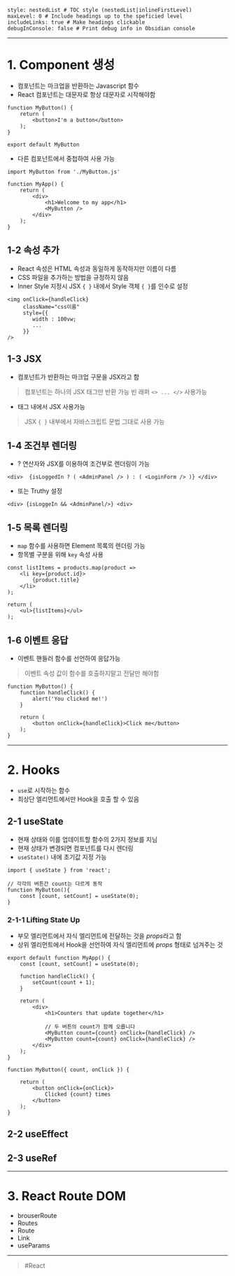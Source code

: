 ```table-of-contents
style: nestedList # TOC style (nestedList|inlineFirstLevel)
maxLevel: 0 # Include headings up to the speficied level
includeLinks: true # Make headings clickable
debugInConsole: false # Print debug info in Obsidian console
```
---
# 1. Component 생성

- 컴포넌트는 마크업을 반환하는 Javascript 함수
- React 컴포넌트는 대문자로 항상 대문자로 시작해야함
```
function MyButton() {  
	return (  
		<button>I'm a button</button>  
	);  
}

export default MyButton
```

- 다른 컴포넌트에서 중첩하여 사용 가능
```
import MyButton from './MyButton.js'

function MyApp() {  
	return (  
		<div>  
			<h1>Welcome to my app</h1>  
			<MyButton />  
		</div>  
	);  
}
```

## 1-2 속성 추가

- React 속성은 HTML 속성과 동일하게 동작하지만 이름이 다름
- CSS 파일을 추가하는 방법을 규정하지 않음
- Inner Style 지정시 JSX `{ }` 내에서  Style 객체 `{ }`를 인수로 설정 
```
<img onClick={handleClick} 
	 className="css이름" 
	 style={{
		width : 100vw;
		...
	 }}
/>
```

## 1-3 JSX 

- 컴포넌트가 반환하는 마크업 구문을 JSX라고 함
>컴포넌트는 하나의 JSX 태그만 반환 가능
>빈 래퍼 `<> ... </>`  사용가능

- 태그 내에서 JSX 사용가능
> JSX `{ }` 내부에서 자바스크립트 문법 그대로 사용 가능

## 1-4 조건부 렌더링

- ? 연산자와 JSX를 이용하여 조건부로 렌더링이 가능
```
<div>  {isLoggedIn ? ( <AdminPanel /> ) : ( <LoginForm /> )} </div>
```

- 또는 Truthy 설정
```
<div> {isLoggeIn && <AdminPanel/>} <div>
```

## 1-5 목록 렌더링

- `map` 함수를 사용하면 Element 목록의 렌더링 가능
- 항목별 구분을 위해 `key` 속성 사용
```
const listItems = products.map(product =>  
	<li key={product.id}>  
		{product.title}  
	</li>  
);  

return (  
	<ul>{listItems}</ul>  
);
```

## 1-6 이벤트 응답

- 이벤트 핸들러 함수를 선언하여 응답가능
>이벤트 속성 값이 함수를 호출하지말고 전달만 해야함
```
function MyButton() {
	function handleClick() {
		alert('You clicked me!')
	}

	return (
		<button onClick={handleClick}>Click me</button>
	);
}
```

---
# 2. Hooks

- `use`로 시작하는 함수
- 최상단 엘리먼트에서만 Hook을 호출 할 수 있음

## 2-1 useState

- 현재 상태와 이를 업데이트할 함수의 2가지 정보를 지님
- 현재 상태가 변경되면 컴포넌트를 다시 렌더링
- `useState()` 내에 초기값 지정 가능
```
import { useState } from 'react';

// 각각의 버튼간 count는 다르게 동작
function MyButton(){
	const [count, setCount] = useState(0);
}
```

### 2-1-1 Lifting State Up

- 부모 엘리먼트에서 자식 엘리먼트에 전달하는 것을  *props*라고 함
- 상위 엘리먼트에서 Hook을 선언하여 자식 엘리먼트에 *props* 형태로 넘겨주는 것
```
export default function MyApp() {  
	const [count, setCount] = useState(0);  
	
	function handleClick() {  
		setCount(count + 1);  
	}  
	
	return (  
		<div>  
			<h1>Counters that update together</h1>  

			// 두 버튼의 count가 함께 오릅니다
			<MyButton count={count} onClick={handleClick} />  
			<MyButton count={count} onClick={handleClick} /> 
		</div>  
	);  
}

function MyButton({ count, onClick }) {  

	return ( 
		<button onClick={onClick}>  
			Clicked {count} times  
		</button>  
	);  
}
```

## 2-2 useEffect
## 2-3 useRef

---
# 3. React Route DOM

- brouserRoute
- Routes
- Route
- Link
- useParams

---
>#React